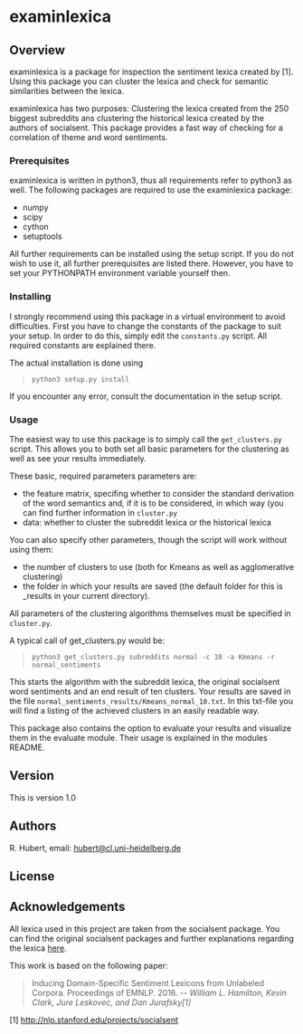 examinlexica
============

## Overview
examinlexica is a package for inspection the sentiment lexica created by [1].
Using this package you can cluster the lexica and check for semantic
similarities between the lexica.

examinlexica has two purposes: Clustering the lexica created from the 250
biggest subreddits ans clustering the historical lexica created by the authors
of socialsent.
This package provides a fast way of checking for a correlation of theme and 
word sentiments.

### Prerequisites
examinlexica is written in python3, thus all requirements refer to python3 as
well.
The following packages are required to use the examinlexica package:

* numpy
* scipy
* cython
* setuptools

All further requirements can be installed using the setup script. If you do not
wish to use it, all further prerequisites are listed there. 
However, you have to set your PYTHONPATH environment variable yourself then.


### Installing
I strongly recommend using this package in a virtual environment to avoid
difficulties. 
First you have to change the constants of the package to suit your setup.
In order to do this, simply edit the `constants.py` script.
All required constants are explained there.


The actual installation is done using

> `python3 setup.py install`

If you encounter any error, consult the documentation in the setup script.

### Usage
The easiest way to use this package is to simply call the `get_clusters.py`
script. This allows you to both set all basic parameters for the clustering as
well as see your results immediately.

These basic, required parameters parameters are:
* the feature matrix, specifing whether to consider the standard derivation
  of the word semantics and, if it is to be considered, in which way (you
  can find further information in `cluster.py`
* data: whether to cluster the subreddit lexica or the historical lexica

You can also specify other parameters, though the script will work without
using them:
* the number of clusters to use (both for Kmeans as well as agglomerative
  clustering)
* the folder in which your results are saved (the default folder for
  this is \_results in your current directory).

All parameters of the clustering algorithms themselves must be specified in
`cluster.py`.

A typical call of get\_clusters.py would be:

> `python3 get_clusters.py subreddits normal -c 10 -a Kmeans -r normal_sentiments`

This starts the algorithm with the subreddit lexica, the original socialsent
word sentiments and an end result of ten clusters. Your results are saved in
the file `normal_sentiments_results/Kmeans_normal_10.txt`.
In this txt-file you will find a listing of the achieved clusters in an easily
readable way.

This package also contains the option to evaluate your results and visualize
them in the evaluate module. Their usage is explained in the modules README.

## Version
This is version 1.0

## Authors
R. Hubert, email: hubert@cl.uni-heidelberg.de

## License

## Acknowledgements
All lexica used in this project are taken from the socialsent package. You can
find the original socialsent packages and further explanations regarding the
lexica [here](https://github.com/williamleif/socialsent).

This work is based on the following paper:
> Inducing Domain-Specific Sentiment Lexicons from Unlabeled Corpora.
> Proceedings of EMNLP. 2016.
> --<cite> William L. Hamilton, Kevin Clark, Jure Leskovec, and Dan
> Jurafsky[1]</cite>

[1] http://nlp.stanford.edu/projects/socialsent
